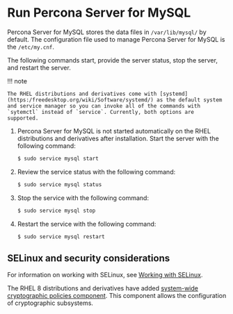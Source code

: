 # Run Percona Server for MySQL

Percona Server for MySQL stores the data files in `/var/lib/mysql/` by
default. The configuration file used to manage Percona Server for MySQL is the `/etc/my.cnf`.

The following commands start, provide the server status, stop the server, and restart the server.

!!! note

    The RHEL distributions and derivatives come with [systemd](https:/freedesktop.org/wiki/Software/systemd/) as the default system and service manager so you can invoke all of the commands with `sytemctl` instead of `service`. Currently, both options are supported.

1. Percona Server for MySQL is not started automatically on the RHEL distributions and derivatives after installation. Start the server with the following command:
	
	```{.bash data-prompt="$"}
	$ sudo service mysql start
	```

2. Review the service status with the following command:

	```{.bash data-prompt="$"}
	$ sudo service mysql status
	```

3. Stop the service with the following command:
	
	```{.bash data-prompt="$"}
	$ sudo service mysql stop
	```

4. Restart the service with the following command:

	```{.bash data-prompt="$"}
	$ sudo service mysql restart
	```

## SELinux and security considerations

For information on working with SELinux, see [Working with SELinux](selinux.md).

The RHEL 8 distributions and derivatives have added [system-wide cryptographic policies component](https://access.redhat.com/documentation/en-us/red_hat_enterprise_linux/8/html/security_hardening/using-the-system-wide-cryptographic-policies_security-hardening). This component allows the configuration of cryptographic subsystems.
